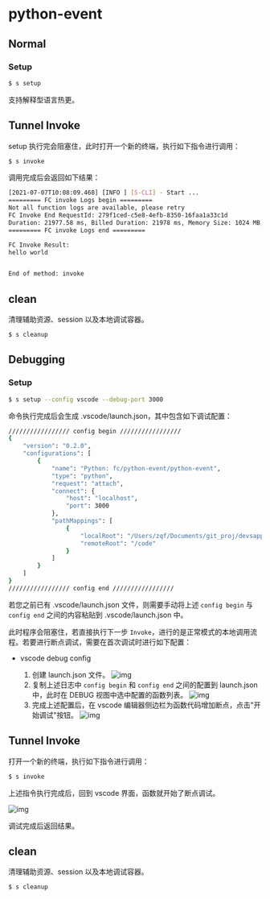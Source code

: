 # python-event

## Normal

### Setup

```bash
$ s setup
```
支持解释型语言热更。

## Tunnel Invoke

setup 执行完会阻塞住，此时打开一个新的终端，执行如下指令进行调用：

```bash
$ s invoke
```

调用完成后会返回如下结果：

```bash
[2021-07-07T10:08:09.468] [INFO ] [S-CLI] - Start ...
========= FC invoke Logs begin =========
Not all function logs are available, please retry
FC Invoke End RequestId: 279f1ced-c5e8-4efb-8350-16faa1a33c1d
Duration: 21977.58 ms, Billed Duration: 21978 ms, Memory Size: 1024 MB, Max Memory Used: 66.52 MB
========= FC invoke Logs end =========

FC Invoke Result:
hello world


End of method: invoke
```

## clean

清理辅助资源、session 以及本地调试容器。

```bash
$ s cleanup
```

## Debugging

### Setup

```bash
$ s setup --config vscode --debug-port 3000
```

命令执行完成后会生成 .vscode/launch.json，其中包含如下调试配置：

```bash
///////////////// config begin /////////////////
{
    "version": "0.2.0",
    "configurations": [
        {
            "name": "Python: fc/python-event/python-event",
            "type": "python",
            "request": "attach",
            "connect": {
                "host": "localhost",
                "port": 3000
            },
            "pathMappings": [
                {
                    "localRoot": "/Users/zqf/Documents/git_proj/devsapp/component/fc-tunnel-invoke/example/python-event",
                    "remoteRoot": "/code"
                }
            ]
        }
    ]
}
///////////////// config end /////////////////
```

若您之前已有 .vscode/launch.json 文件，则需要手动将上述 `config begin` 与 `config end` 之间的内容粘贴到 .vscode/launch.json 中。

此时程序会阻塞住，若直接执行下一步 `Invoke`，进行的是正常模式的本地调用流程。若要进行断点调试，需要在首次调试时进行如下配置：

- vscode debug config

    1. 创建 launch.json 文件。
    ![img](https://img.alicdn.com/imgextra/i4/O1CN01XSXosD1y6KbSg3zBa_!!6000000006529-2-tps-474-293.png)
    2. 复制上述日志中 `config begin` 和 `config end` 之间的配置到 launch.json 中，此时在 DEBUG 视图中选中配置的函数列表。
    ![img](https://img.alicdn.com/imgextra/i3/O1CN01QpCZnE1RvHLBX4qb5_!!6000000002173-2-tps-3458-1550.png)
    3. 完成上述配置后，在 vscode 编辑器侧边栏为函数代码增加断点，点击"开始调试"按钮。
    ![img](https://img.alicdn.com/imgextra/i3/O1CN01jTQLGc1lPUA9Ww5NG_!!6000000004811-2-tps-3576-2218.png)

## Tunnel Invoke

打开一个新的终端，执行如下指令进行调用：

```bash
$ s invoke
```

上述指令执行完成后，回到 vscode 界面，函数就开始了断点调试。

![img](https://img.alicdn.com/imgextra/i4/O1CN01biJncZ1l3V9VNWOd8_!!6000000004763-2-tps-3542-2232.png)

调试完成后返回结果。

## clean

清理辅助资源、session 以及本地调试容器。

```bash
$ s cleanup
```
